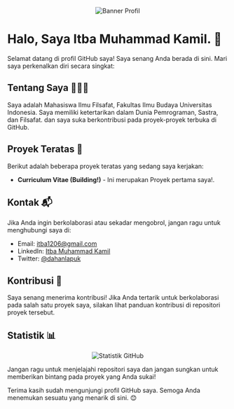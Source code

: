 <p align="center">
  <img src="https://github.com/username/username/blob/main/quotes-kierke-1.png" alt="Banner Profil">
</p>

# Halo, Saya Itba Muhammad Kamil. 👋

Selamat datang di profil GitHub saya! Saya senang Anda berada di sini. Mari saya perkenalkan diri secara singkat:

## Tentang Saya 🧑🏻‍💻

Saya adalah Mahasiswa Ilmu Filsafat, Fakultas Ilmu Budaya Universitas Indonesia. Saya memiliki ketertarikan dalam Dunia Pemrograman, Sastra, dan Filsafat. dan saya suka berkontribusi pada proyek-proyek terbuka di GitHub.

## Proyek Teratas 🚀

Berikut adalah beberapa proyek teratas yang sedang saya kerjakan:

- **Curriculum Vitae (Building!)** - Ini merupakan Proyek pertama saya!.


## Kontak 📬

Jika Anda ingin berkolaborasi atau sekadar mengobrol, jangan ragu untuk menghubungi saya di:

- Email: [itba1206@gmail.com](mailto:itba1206@gmail.com)
- LinkedIn: [Itba Muhammad Kamil](https://www.linkedin.com/in/itba-muhammad-kamil-6630b9249/)
- Twitter: [@dahanlapuk](https://twitter.com/dahanlapuk)

## Kontribusi 👥

Saya senang menerima kontribusi! Jika Anda tertarik untuk berkolaborasi pada salah satu proyek saya, silakan lihat panduan kontribusi di repositori proyek tersebut.

## Statistik 📊

<p align="center">
  <img src="https://github-readme-stats.vercel.app/api?username=nama_pengguna&show_icons=true&theme=dark" alt="Statistik GitHub">
</p>

Jangan ragu untuk menjelajahi repositori saya dan jangan sungkan untuk memberikan bintang pada proyek yang Anda sukai!

Terima kasih sudah mengunjungi profil GitHub saya. Semoga Anda menemukan sesuatu yang menarik di sini. 😊
